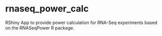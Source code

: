 # rnaseq_power_calc
RShiny App to provide power calculation for RNA-Seq experiments based on the RNASeqPower R package.
